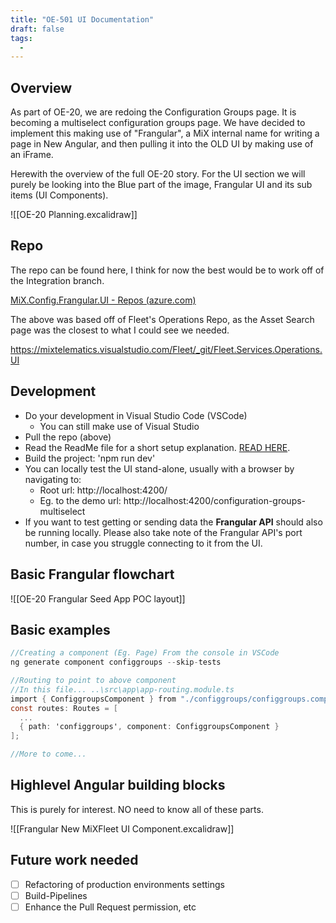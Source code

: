 ```yaml
---
title: "OE-501 UI Documentation"
draft: false
tags:
  -
---
```

## Overview

As part of OE-20, we are redoing the Configuration Groups page. It is becoming a multiselect configuration groups page. We have decided to implement this making use of "Frangular", a MiX internal name for writing a page in New Angular, and then pulling it into the OLD UI by making use of an iFrame.

Herewith the overview of the full OE-20 story.
For the UI section we will purely be looking into the Blue part of the image, Frangular UI and its sub items (UI Components).

![[OE-20 Planning.excalidraw]]

## Repo

The repo can be found here, I think for now the best would be to work off of the Integration branch.

[MiX.Config.Frangular.UI - Repos (azure.com)](https://dev.azure.com/MiXTelematics/DeviceIntegration/_git/MiX.Config.Frangular.UI)

The above was based off of Fleet's Operations Repo, as the Asset Search page was the closest to what I could see we needed.

https://mixtelematics.visualstudio.com/Fleet/_git/Fleet.Services.Operations.UI

## Development

- Do your development in Visual Studio Code (VSCode)
	- You can still make use of Visual Studio
- Pull the repo (above)
- Read the ReadMe file for a short setup explanation. [READ HERE](https://dev.azure.com/MiXTelematics/DeviceIntegration/_git/MiX.Config.Frangular.UI?path=/README.md).
- Build the project: 'npm run dev'
- You can locally test the UI stand-alone, usually with a browser by navigating to: 
	- Root url: http://localhost:4200/
	- Eg. to the demo url: http://localhost:4200/configuration-groups-multiselect
- If you want to test getting or sending data the **Frangular API** should also be running locally. Please also take note of the Frangular API's port number, in case you struggle connecting to it from the UI.

## Basic Frangular flowchart

![[OE-20 Frangular Seed App POC layout]]


## Basic examples

```C#
//Creating a component (Eg. Page) From the console in VSCode
ng generate component configgroups --skip-tests

//Routing to point to above component
//In this file... ..\src\app\app-routing.module.ts
import { ConfiggroupsComponent } from "./configgroups/configgroups.component";
const routes: Routes = [
  ...
  { path: 'configgroups', component: ConfiggroupsComponent }
];

//More to come...

```

## Highlevel Angular building blocks

This is purely for interest. NO need to know all of these parts.

![[Frangular New MiXFleet UI Component.excalidraw]]

## Future work needed

- [ ] Refactoring of production environments settings
- [ ] Build-Pipelines
- [ ] Enhance the Pull Request permission, etc

